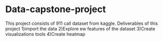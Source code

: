 # Data-capstone-project
This project consists of 911 call dataset from kaggle.
Deliverables of this project 1)import the data
                             2)Explore ew features of the dataset
                             3)Create visualizations tools
                             4)Create heatmap
